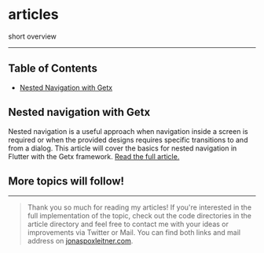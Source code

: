 # articles

short overview

***

## Table of Contents
  - [Nested Navigation with Getx](#nested-navigation-with-getx)

## Nested navigation with Getx

Nested navigation is a useful approach when navigation inside a screen is required or when the provided designs requires specific transitions to and from a dialog. This article will cover the basics for nested navigation in Flutter with the Getx framework. [Read the full article.](./flutter/nested_navigation_with_getx.md)

## More topics will follow!

***

> Thank you so much for reading my articles! If you're interested in the full implementation of the topic, check out the code directories in the article directory and feel free to contact me with your ideas or improvements via Twitter or Mail. You can find both links and mail address on [jonaspoxleitner.com](https://jonaspoxleitner.com).